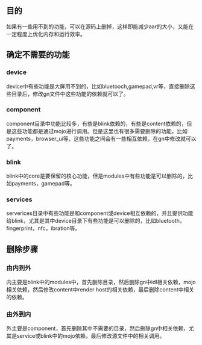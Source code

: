 ## 目的
如果有一些用不到的功能，可以在源码上删掉，这样即能减少aar的大小，又能在一定程度上优化内存和运行效率。

## 确定不需要的功能
### device
device中有些功能是大屏用不到的，比如bluetooch,gamepad,vr等，直接删除这些目录后，修改gn文件中这些功能的依赖就可以了。

### component
component目录中功能比较多，有些是blink依赖的，有些是content依赖的，但是这些功能都是通过mojo进行调用。但是这里也有很多需要删除的功能，比如payments，browser_ui等，这些功能之间会有一些相互依赖，在gn中修改就可以了。

### blink
blink中的core是要保留的核心功能，但是modules中有些功能是可以删除的，比如payments，gamepad等。

### services
serverices目录中有些功能是和component或device相互依赖的，并且提供功能给blink，尤其是其中device目录下有些功能是可以删除的，比如bluetooth，fingerprint，nfc，ibration等。

## 删除步骤
### 由内到外
内主要是blink中的modules中，首先删除目录，然后删除gn中idl相关依赖，mojo相关依赖，然后修改content中render host的相关依赖，最后删除content中相关的依赖。

### 由外到内
外主要是component，首先删除其中不需要的目录，然后删除gn中相关依赖，尤其是service或blink中的mojo依赖，最后修改源文件中的相关调用。